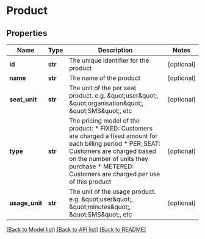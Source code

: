 # Product

## Properties
Name | Type | Description | Notes
------------ | ------------- | ------------- | -------------
**id** | **str** | The unique identifier for the product | [optional] 
**name** | **str** | The name of the product | [optional] 
**seat_unit** | **str** | The unit of the per seat product. e.g. \&quot;user\&quot;, \&quot;organisation\&quot;, \&quot;SMS\&quot;, etc | [optional] 
**type** | **str** | The pricing model of the product: * FIXED: Customers are charged a fixed amount for each billing period * PER_SEAT: Customers are charged based on the number of units they purchase * METERED: Customers are charged per use of this product  | [optional] 
**usage_unit** | **str** | The unit of the usage product. e.g. \&quot;user\&quot;, \&quot;minutes\&quot;, \&quot;SMS\&quot;, etc | [optional] 

[[Back to Model list]](../README.md#documentation-for-models) [[Back to API list]](../README.md#documentation-for-api-endpoints) [[Back to README]](../README.md)


